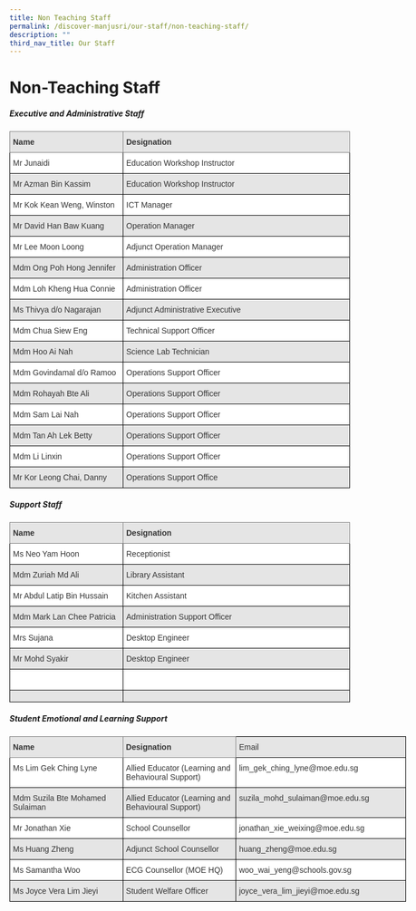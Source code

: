 ```yaml
---
title: Non Teaching Staff
permalink: /discover-manjusri/our-staff/non-teaching-staff/
description: ""
third_nav_title: Our Staff
---
```

# **Non-Teaching Staff**

##### **Executive and Administrative Staff**

<style type="text/css">
.tg  {border-collapse:collapse;border-spacing:0;}
.tg td{border-color:black;border-style:solid;border-width:1px;font-family:Arial, sans-serif;font-size:14px;
  overflow:hidden;padding:10px 5px;word-break:normal;}
.tg th{border-color:black;border-style:solid;border-width:1px;font-family:Arial, sans-serif;font-size:14px;
  font-weight:normal;overflow:hidden;padding:10px 5px;word-break:normal;}
.tg .tg-yu53{background-color:#E5E5E5;border-color:inherit;color:#333;font-weight:bold;text-align:left;vertical-align:top}
.tg .tg-citn{background-color:#FFF;color:#333;text-align:left;vertical-align:top}
.tg .tg-pz2b{background-color:#E5E5E5;color:#333;text-align:left;vertical-align:top}
</style>
<table class="tg" style="undefined;table-layout: fixed; width: 700px">
<colgroup>
<col style="width: 200px">
<col style="width: 400px">
</colgroup>
<thead>
  <tr>
    <th class="tg-yu53">Name    </th>
    <th class="tg-yu53">Designation<br></th>
  </tr>
</thead>
<tbody>
  <tr>
    <td class="tg-citn">Mr Junaidi<br></td>
    <td class="tg-citn">Education Workshop Instructor<br></td>
  </tr>
  <tr>
    <td class="tg-pz2b">Mr Azman Bin Kassim<br></td>
    <td class="tg-pz2b">Education Workshop Instructor <br></td>
  </tr>
  <tr>
    <td class="tg-citn">Mr Kok Kean Weng, Winston<br></td>
    <td class="tg-citn">ICT Manager<br></td>
  </tr>
  <tr>
    <td class="tg-pz2b">Mr David Han Baw Kuang <br></td>
    <td class="tg-pz2b">Operation Manager<br></td>
  </tr>
  <tr>
    <td class="tg-citn">Mr Lee Moon Loong</td>
    <td class="tg-citn">Adjunct Operation Manager</td>
  </tr>
  <tr>
    <td class="tg-pz2b">Mdm Ong Poh Hong Jennifer<br></td>
    <td class="tg-pz2b">Administration Officer<br></td>
  </tr>
  <tr>
    <td class="tg-citn">Mdm Loh Kheng Hua Connie<br></td>
    <td class="tg-citn">Administration Officer<br></td>
  </tr>
  <tr>
    <td class="tg-pz2b">Ms Thivya d/o Nagarajan</td>
    <td class="tg-pz2b">Adjunct Administrative Executive<br></td>
  </tr>
  <tr>
    <td class="tg-citn">Mdm Chua Siew Eng</td>
    <td class="tg-citn">Technical Support Officer<br></td>
  </tr>
  <tr>
    <td class="tg-pz2b">Mdm Hoo Ai Nah</td>
    <td class="tg-pz2b">Science Lab Technician</td>
  </tr>
  <tr>
    <td class="tg-citn">Mdm Govindamal d/o Ramoo<br></td>
    <td class="tg-citn">Operations Support Officer<br></td>
  </tr>
  <tr>
    <td class="tg-pz2b">Mdm Rohayah Bte Ali<br></td>
    <td class="tg-pz2b">Operations Support Officer<br></td>
  </tr>
  <tr>
    <td class="tg-citn">Mdm <span style="background-color:transparent">Sam Lai Nah</span><br></td>
    <td class="tg-citn">Operations Support Officer </td>
  </tr>
  <tr>
    <td class="tg-pz2b">Mdm Tan Ah Lek Betty<br></td>
    <td class="tg-pz2b">Operations Support Officer<br></td>
  </tr>
  <tr>
    <td class="tg-citn">Mdm <span style="background-color:transparent">Li Linxin</span><br></td>
    <td class="tg-citn">Operations Support Officer<br></td>
  </tr>
  <tr>
    <td class="tg-pz2b">Mr Kor Leong Chai, Danny</td>
    <td class="tg-pz2b">Operations Support Office</td>
  </tr>
</tbody>
</table>

##### **Support Staff**

<style type="text/css">
.tg  {border-collapse:collapse;border-spacing:0;}
.tg td{border-color:black;border-style:solid;border-width:1px;font-family:Arial, sans-serif;font-size:14px;
  overflow:hidden;padding:10px 5px;word-break:normal;}
.tg th{border-color:black;border-style:solid;border-width:1px;font-family:Arial, sans-serif;font-size:14px;
  font-weight:normal;overflow:hidden;padding:10px 5px;word-break:normal;}
.tg .tg-yu53{background-color:#E5E5E5;border-color:inherit;color:#333;font-weight:bold;text-align:left;vertical-align:top}
.tg .tg-citn{background-color:#FFF;color:#333;text-align:left;vertical-align:top}
.tg .tg-pz2b{background-color:#E5E5E5;color:#333;text-align:left;vertical-align:top}
.tg .tg-4hq5{background-color:#E5E5E5;color:#333;text-align:left;vertical-align:middle}
</style>
<table class="tg" style="undefined;table-layout: fixed; width: 700px">
<colgroup>
<col style="width: 200px">
<col style="width: 400px">
</colgroup>
<thead>
  <tr>
    <th class="tg-yu53">Name    </th>
    <th class="tg-yu53">Designation</th>
  </tr>
</thead>
<tbody>
  <tr>
    <td class="tg-citn">Ms Neo Yam Hoon</td>
    <td class="tg-citn">Receptionist</td>
  </tr>
  <tr>
    <td class="tg-pz2b">Mdm Zuriah Md Ali<br></td>
    <td class="tg-pz2b">Library Assistant<br></td>
  </tr>
  <tr>
    <td class="tg-citn">Mr Abdul Latip Bin Hussain</td>
    <td class="tg-citn">Kitchen Assistant</td>
  </tr>
  <tr>
    <td class="tg-pz2b">Mdm Mark Lan Chee Patricia<br></td>
    <td class="tg-pz2b">Administration Support Officer   </td>
  </tr>
  <tr>
    <td class="tg-citn">Mrs Sujana <br></td>
    <td class="tg-citn">Desktop Engineer</td>
  </tr>
  <tr>
    <td class="tg-pz2b">Mr Mohd Syakir<br></td>
    <td class="tg-pz2b">Desktop Engineer<br></td>
  </tr>
  <tr>
    <td class="tg-citn"><span style="background-color:transparent"> </span><br></td>
    <td class="tg-citn"> <br></td>
  </tr>
  <tr>
    <td class="tg-4hq5"> </td>
    <td class="tg-4hq5"> </td>
  </tr>
</tbody>
</table>


##### **Student Emotional and Learning Support**	

<style type="text/css">
.tg  {border-collapse:collapse;border-spacing:0;}
.tg td{border-color:black;border-style:solid;border-width:1px;font-family:Arial, sans-serif;font-size:14px;
  overflow:hidden;padding:10px 5px;word-break:normal;}
.tg th{border-color:black;border-style:solid;border-width:1px;font-family:Arial, sans-serif;font-size:14px;
  font-weight:normal;overflow:hidden;padding:10px 5px;word-break:normal;}
.tg .tg-yu53{background-color:#E5E5E5;border-color:inherit;color:#333;font-weight:bold;text-align:left;vertical-align:top}
.tg .tg-citn{background-color:#FFF;color:#333;text-align:left;vertical-align:top}
.tg .tg-4hq5{background-color:#E5E5E5;color:#333;text-align:left;vertical-align:middle}
.tg .tg-pz2b{background-color:#E5E5E5;color:#333;text-align:left;vertical-align:top}
</style>
<table class="tg" style="undefined;table-layout: fixed; width: 700px">
<colgroup>
<col style="width: 200px">
<col style="width: 200px">
<col style="width: 300px">
</colgroup>
<thead>
  <tr>
    <th class="tg-yu53">Name</th>
    <th class="tg-yu53">Designation</th>
    <th class="tg-4hq5"> Email</th>
  </tr>
</thead>
<tbody>
  <tr>
    <td class="tg-citn">Ms Lim Gek Ching Lyne</td>
    <td class="tg-citn">Allied Educator (Learning and Behavioural Support)<br></td>
    <td class="tg-citn"> lim_gek_ching_lyne@moe.edu.sg</td>
  </tr>
  <tr>
    <td class="tg-pz2b">Mdm Suzila Bte Mohamed Sulaiman<br></td>
    <td class="tg-pz2b">Allied Educator (Learning and Behavioural Support)</td>
    <td class="tg-pz2b"> suzila_mohd_sulaiman@moe.edu.sg</td>
  </tr>
  <tr>
    <td class="tg-citn">Mr Jonathan Xie</td>
    <td class="tg-citn">School Counsellor<br></td>
    <td class="tg-citn"> jonathan_xie_weixing@moe.edu.sg</td>
  </tr>
  <tr>
    <td class="tg-pz2b">Ms Huang Zheng    </td>
    <td class="tg-pz2b">Adjunct School Counsellor</td>
    <td class="tg-pz2b"> huang_zheng@moe.edu.sg</td>
  </tr>
  <tr>
    <td class="tg-citn">Ms Samantha Woo</td>
    <td class="tg-citn">ECG Counsellor (MOE HQ)</td>
    <td class="tg-citn"> woo_wai_yeng@schools.gov.sg</td>
  </tr>
  <tr>
    <td class="tg-4hq5">Ms Joyce Vera Lim Jieyi </td>
    <td class="tg-4hq5">Student Welfare Officer </td>
    <td class="tg-4hq5"> joyce_vera_lim_jieyi@moe.edu.sg</td>
  </tr>
</tbody>
</table>